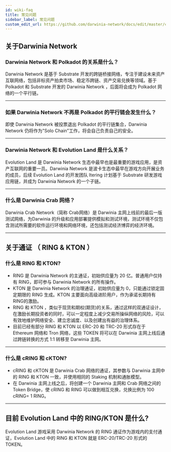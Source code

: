 ```yaml
---
id: wiki-faq
title: 常见问题
sidebar_label: 常见问题
custom_edit_url: https://github.com/darwinia-network/docs/edit/master/content/zh-CN/wiki-misc-faq.md
---
```


## 关于Darwinia Network

### Darwinia Network 和 Polkadot 的关系是什么？
Darwinia Network 是基于 Substrate 开发的跨链桥接网络，专注于建设未来资产互联网络，包括非标资产拍卖市场、稳定币跨链、资产交易兑换等领域。基于 Polkadot 和 Substrate 开发的 Darwinia Network ，后面将会成为 Polkadot 网络的一个平行链。

<hr />

### 如果 Darwinia Network 不再是 Polkadot 的平行链会发生什么？
即使 Darwinia Network 被投票退出 Polkadot 的平行链集合，Darwinia Network 仍将作为"Solo Chain”工作，将会自己负责自己的安全。

<hr />

### Darwinia Network 和 Evolution Land 是什么关系？
Evolution Land 是 Darwinia Network 生态中最早也是最重要的游戏应用，是资产互联网的重要一员。Darwinia Network 是波卡生态中最早在游戏方向开展业务的成员，后续 Evolution Land 的开发团队 Itering 计划基于 Substrate 研发游戏应用链，并成为 Darwinia Network 的一个子链。

<hr />

### 什么是 Darwinia Crab 网络？
Darwinia Crab Network（简称 Crab网络）是 Darwinia 主网上线前的最后一版测试网络，为Darwinia 的升级和应用部署提供模拟和测试环境，测试环境不仅包含测试所需要的软件运行环境和网络环境，还包括测试经济博弈的经济环境。

<hr />


## 关于通证 （ RING & KTON ）

### 什么是 RING 和 KTON?
- RING 是 Darwinia Network 的主通证，初始供应量为 20 亿。普通用户仅持有 RING，即可参与 Darwinia Network 的所有操作。
- KTON 是 Darwinia Network 的治理通证，初始供应量为 0，只能通过锁定固定期限的 RING 生成。KTON 主要面向高级进阶用户，作为承诺长期持有RING的激励。
- RING 和 KTON ，类似于现货和期权(期货)的关系，通过这样的双通证设计，在激励长期投资者的同时，可以一定程度上减少交易所操纵网络的风险，可以有效地维护网络安全、建立忠诚度、以及创建出有益的治理体系。
- 目前已经有部分 RING 和 KTON 以 ERC-20 和 TRC-20 形式存在于 Ethereum 网络和 Tron 网络，这些 TOKEN 将可以在 Darwinia 主网上线后通过跨链转换的方式 1:1 转移至 Darwinia 主网。

<hr />

### 什么是 cRING 和 cKTON?
- cRING 和 cKTON 是 Darwinia Crab 网络的通证，其参数与 Darwinia 主网中的 RING 和 KTON 一致，并使用相同的 Staking 机制和通胀模型。
- 在 Darwinia 主网上线之后，将创建一个 Darwinia 主网和 Crab 网络之间的 Token Bridge，使 cRING 和 RING 可以做到相互兑换，兑换比例为 100 cRING= 1 RING。

<hr />

## 目前 Evolution Land 中的 RING/KTON 是什么?
Evolution Land 游戏采用 Darwinia Network 的 RING 通证作为游戏内的支付通证，Evolution Land 中的 RING 和 KTON 就是 ERC-20/TRC-20 形式的 TOKEN。


